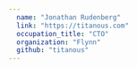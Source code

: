 ```yaml
---
  name: "Jonathan Rudenberg"
  link: "https://titanous.com"
  occupation_title: "CTO"
  organization: "Flynn"
  github: "titanous"
---
```

